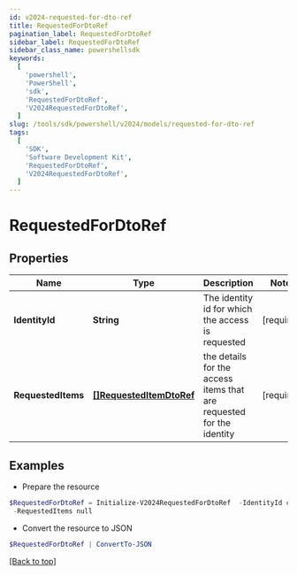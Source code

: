 ```yaml
---
id: v2024-requested-for-dto-ref
title: RequestedForDtoRef
pagination_label: RequestedForDtoRef
sidebar_label: RequestedForDtoRef
sidebar_class_name: powershellsdk
keywords:
  [
    'powershell',
    'PowerShell',
    'sdk',
    'RequestedForDtoRef',
    'V2024RequestedForDtoRef',
  ]
slug: /tools/sdk/powershell/v2024/models/requested-for-dto-ref
tags:
  [
    'SDK',
    'Software Development Kit',
    'RequestedForDtoRef',
    'V2024RequestedForDtoRef',
  ]
---
```


# RequestedForDtoRef

## Properties

| Name | Type | Description | Notes |
| --- | --- | --- | --- |
| **IdentityId** | **String** | The identity id for which the access is requested | [required] |
| **RequestedItems** | [**[]RequestedItemDtoRef**](requested-item-dto-ref) | the details for the access items that are requested for the identity | [required] |

## Examples

- Prepare the resource

```powershell
$RequestedForDtoRef = Initialize-V2024RequestedForDtoRef  -IdentityId cb89bc2f1ee6445fbea12224c526ba3a `
 -RequestedItems null
```

- Convert the resource to JSON

```powershell
$RequestedForDtoRef | ConvertTo-JSON
```

[[Back to top]](#)
